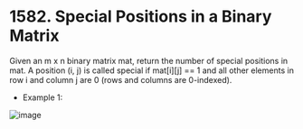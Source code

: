 # 1582. Special Positions in a Binary Matrix
Given an m x n binary matrix mat, return the number of special positions in mat.
A position (i, j) is called special if mat[i][j] == 1 and all other elements in 
row i and column j are 0 (rows and columns are 0-indexed).

* Example 1:

![image](https://github.com/ViacheslaVLebedeV/DevOps/assets/102717803/5d8b75bd-5edf-4b9c-90d4-a25c3acc4953)
